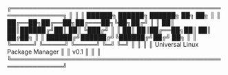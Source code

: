 ╔══════════════════════════════════════════════════════════════╗
║                                                              ║
║    ██████╗ ██████╗  ██████╗ ██╗  ██╗                         ║
║    ██╔══██╗██╔══██╗██╔═══██╗╚██╗██╔╝                         ║
║    ██║  ██║██████╔╝██║   ██║ ╚███╔╝                          ║
║    ██║  ██║██╔══██╗██║   ██║ ██╔██╗                          ║
║    ██████╔╝██████╔╝╚██████╔╝██╔╝ ██╗                         ║
║    ╚═════╝ ╚═════╝  ╚═════╝ ╚═╝  ╚═╝                         ║
║                                                              ║
║           Universal Linux Package Manager                    ║
║                         v0.1                                 ║
║                                                              ║
╚══════════════════════════════════════════════════════════════╝
